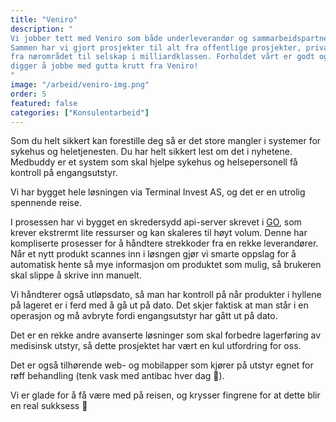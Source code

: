 ```yaml
---
title: "Veniro"
description: "
Vi jobber tett med Veniro som både underleverandør og sammarbeidspartner. 
Sammen har vi gjort prosjekter til alt fra offentlige prosjekter, private kunder 
fra nærområdet til selskap i milliardklassen. Forholdet vårt er godt og Iniva 
digger å jobbe med gutta krutt fra Veniro!
"
image: "/arbeid/veniro-img.png"
order: 5
featured: false
categories: ["Konsulentarbeid"]
---
```


Som du helt sikkert kan forestille deg så er det store mangler i systemer for
sykehus og heletjenesten. Du har helt sikkert lest om det i nyhetene. Medbuddy
er et system som skal hjelpe sykehus og helsepersonell få kontroll på engangsutstyr.

Vi har bygget hele løsningen via Terminal Invest AS, og det er en utrolig spennende
reise.

I prosessen har vi bygget en skredersydd api-server skrevet i [GO](https://go.dev/),
som krever ekstrermt lite ressurser og kan skaleres til høyt volum. Denne har
kompliserte prosesser for å håndtere strekkoder fra en rekke leverandører. Når et
nytt produkt scannes inn i løsngen gjør vi smarte oppslag for å automatisk hente
så mye informasjon om produktet som mulig, så brukeren skal slippe å skrive inn manuelt.

Vi håndterer også utløpsdato, så man har kontroll på når produkter i hyllene på
lageret er i ferd med å gå ut på dato. Det skjer faktisk at man står i en operasjon
og må avbryte fordi engangsutstyr har gått ut på dato.

Det er en rekke andre avanserte løsninger som skal forbedre lagerføring av medisinsk
utstyr, så dette prosjektet har vært en kul utfordring for oss.

Det er også tilhørende web- og mobilapper som kjører på utstyr egnet for røff
behandling (tenk vask med antibac hver dag 🤪).

Vi er glade for å få være med på reisen, og krysser fingrene for at dette blir
en real sukksess 🤞
